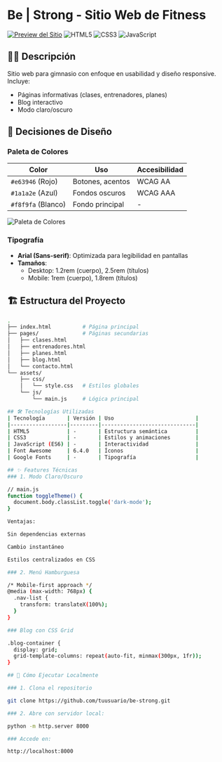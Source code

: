 # Be | Strong - Sitio Web de Fitness

[![Preview del Sitio](https://i.postimg.cc/wMrqhNwB/image.png)](https://be-strong1.netlify.app/)
![HTML5](https://img.shields.io/badge/HTML5-E34F26?logo=html5&logoColor=white)
![CSS3](https://img.shields.io/badge/CSS3-1572B6?logo=css3&logoColor=white)
![JavaScript](https://img.shields.io/badge/JavaScript-F7DF1E?logo=javascript&logoColor=black)

## 🏋️‍♂️ Descripción
Sitio web para gimnasio con enfoque en usabilidad y diseño responsive. Incluye:
- Páginas informativas (clases, entrenadores, planes)
- Blog interactivo
- Modo claro/oscuro

## 🎨 Decisiones de Diseño
### Paleta de Colores
| Color               | Uso                  | Accesibilidad |
|---------------------|----------------------|---------------|
| `#e63946` (Rojo)    | Botones, acentos     | WCAG AA       |
| `#1a1a2e` (Azul)    | Fondos oscuros       | WCAG AAA      |
| `#f8f9fa` (Blanco)  | Fondo principal      | -             |

![Paleta de Colores](https://via.placeholder.com/400x100/e63946,1a1a2e,f8f9fa/ffffff?text=Be|Strong+Colors)

### Tipografía
- **Arial (Sans-serif)**: Optimizada para legibilidad en pantallas
- **Tamaños**: 
  - Desktop: 1.2rem (cuerpo), 2.5rem (títulos)
  - Mobile: 1rem (cuerpo), 1.8rem (títulos)

## 🏗 Estructura del Proyecto
```bash
.
├── index.html          # Página principal
├── pages/              # Páginas secundarias
│   ├── clases.html
│   ├── entrenadores.html
│   ├── planes.html
│   ├── blog.html
│   └── contacto.html
└── assets/
    ├── css/
    │   └── style.css   # Estilos globales
    └── js/
        └── main.js     # Lógica principal

## 🛠 Tecnologías Utilizadas
| Tecnología       | Versión | Uso                          |
|------------------|---------|------------------------------|
| HTML5            | -       | Estructura semántica         |
| CSS3             | -       | Estilos y animaciones        |
| JavaScript (ES6) | -       | Interactividad               |
| Font Awesome     | 6.4.0   | Íconos                       |
| Google Fonts     | -       | Tipografía                   |

## ✨ Features Técnicas
### 1. Modo Claro/Oscuro

// main.js
function toggleTheme() {
  document.body.classList.toggle('dark-mode');
}

Ventajas:

Sin dependencias externas

Cambio instantáneo

Estilos centralizados en CSS

### 2. Menú Hamburguesa

/* Mobile-first approach */
@media (max-width: 768px) {
  .nav-list {
    transform: translateX(100%);
  }
}

### Blog con CSS Grid

.blog-container {
  display: grid;
  grid-template-columns: repeat(auto-fit, minmax(300px, 1fr));
}

## 🚀 Cómo Ejecutar Localmente

### 1. Clona el repositorio

git clone https://github.com/tuusuario/be-strong.git

### 2. Abre con servidor local:

python -m http.server 8000

### Accede en:

http://localhost:8000
